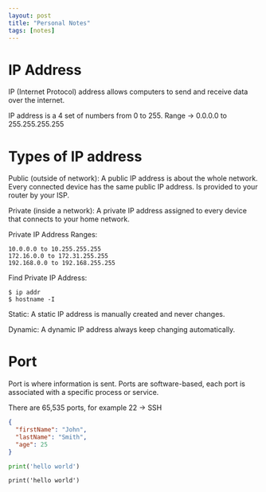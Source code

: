 ```yaml
---
layout: post
title: "Personal Notes"
tags: [notes]
---
```

# IP Address
IP (Internet Protocol) address allows computers to send and receive data over the internet. 

IP address is a 4 set of numbers from 0 to 255. Range -> 0.0.0.0 to 255.255.255.255

# Types of IP address
Public (outside of network): A public IP address is about the whole network. Every connected device has the same public IP address. Is provided to your router by your ISP. 

Private (inside a network): A private IP address assigned to every device that connects to your home network.

Private IP Address Ranges:
```
10.0.0.0 to 10.255.255.255
172.16.0.0 to 172.31.255.255
192.168.0.0 to 192.168.255.255
```

Find Private IP Address:
```
$ ip addr
$ hostname -I
```

Static: A static IP address is manually created and never changes.

Dynamic: A dynamic IP address always keep changing automatically.

# Port
Port is where information is sent. Ports are software-based, each port is associated with a specific process or service.

There are 65,535 ports, for example 22 -> SSH

```json
{
  "firstName": "John",
  "lastName": "Smith",
  "age": 25
}
```


```python
print('hello world')
``` 


```
print('hello world')
```
